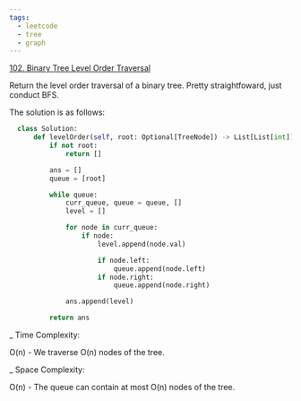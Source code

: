 ```yaml
---
tags:
  - leetcode
  - tree
  - graph
---
```


<a href="https://leetcode.com/problems/binary-tree-level-order-traversal/">
102. Binary Tree Level Order Traversal</a>

Return the level order traversal of a binary tree. Pretty straightfoward, just
conduct BFS.

The solution is as follows:

```python
  class Solution:
      def levelOrder(self, root: Optional[TreeNode]) -> List[List[int]]:
          if not root:
              return []

          ans = []
          queue = [root]

          while queue:
              curr_queue, queue = queue, []
              level = []

              for node in curr_queue:
                  if node:
                      level.append(node.val)

                      if node.left:
                          queue.append(node.left)
                      if node.right:
                          queue.append(node.right)

              ans.append(level)

          return ans
```

\_ Time Complexity:

O(n) - We traverse O(n) nodes of the tree.

\_ Space Complexity:

O(n) - The queue can contain at most O(n) nodes of the tree.
